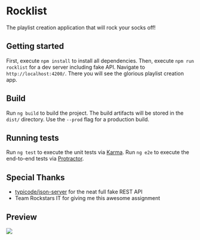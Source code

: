 # Rocklist
The playlist creation application that will rock your socks off!

## Getting started

First, execute `npm install` to install all dependencies. Then, execute `npm run rocklist` for a dev server including fake API. Navigate to `http://localhost:4200/`. There you will see the glorious playlist creation app.

## Build

Run `ng build` to build the project. The build artifacts will be stored in the `dist/` directory. Use the `--prod` flag for a production build.

## Running tests

Run `ng test` to execute the unit tests via [Karma](https://karma-runner.github.io).
Run `ng e2e` to execute the end-to-end tests via [Protractor](http://www.protractortest.org/).

## Special Thanks

- [typicode/json-server](https://github.com/typicode/json-server) for the neat full fake REST API
- Team Rockstars IT for giving me this awesome assignment

## Preview
![](https://i.imgur.com/qpIcRY7.png)
